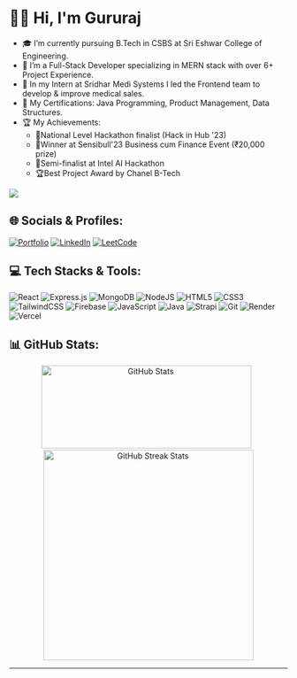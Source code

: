 # 🏄‍♂️ Hi, I'm Gururaj

<!--
**gururajm1/gururajm1** is a ✨ _special_ ✨ repository because its `README.md` (this file) appears on your GitHub profile. -->
* 🎓 I’m currently pursuing B.Tech in CSBS at Sri Eshwar College of Engineering.
* 💼 I’m a Full-Stack Developer specializing in MERN stack with over 6+ Project Experience.
* 👯 In my Intern at Sridhar Medi Systems I led the Frontend team to develop & improve medical sales.
* 📜 My Certifications: Java Programming, Product Management, Data Structures.
* 🏆 My Achievements:
  - 🏅National Level Hackathon finalist (Hack in Hub '23) 
  - 🥇Winner at Sensibull'23 Business cum Finance Event (₹20,000 prize) 
  - 🏁Semi-finalist at Intel AI Hackathon
  - 🏆Best Project Award by Chanel B-Tech

[![](https://visitcount.itsvg.in/api?id=gururajm1&icon=0&color=0)](https://visitcount.itsvg.in)

## 🌐 Socials & Profiles:
[![Portfolio](https://img.shields.io/badge/Portfolio-255E63?style=for-the-badge&logo=About.me&logoColor=white)]() 
[![LinkedIn](https://img.shields.io/badge/LinkedIn-0077B5?style=for-the-badge&logo=linkedin&logoColor=white)](https://linkedin.com/in/gururajm1) 
[![LeetCode](https://img.shields.io/badge/-LeetCode-FFA116?style=for-the-badge&logo=LeetCode&logoColor=black)](https://leetcode.com/gururajm1/) 

## 💻 Tech Stacks & Tools:
![React](https://img.shields.io/badge/react-%2320232a.svg?style=for-the-badge&logo=react&logoColor=%2361DAFB) ![Express.js](https://img.shields.io/badge/express.js-%23404d59.svg?style=for-the-badge&logo=express&logoColor=%2361DAFB) ![MongoDB](https://img.shields.io/badge/MongoDB-%234ea94b.svg?style=for-the-badge&logo=mongodb&logoColor=white) ![NodeJS](https://img.shields.io/badge/node.js-6DA55F?style=for-the-badge&logo=node.js&logoColor=white) ![HTML5](https://img.shields.io/badge/html5-%23E34F26.svg?style=for-the-badge&logo=html5&logoColor=white)  ![CSS3](https://img.shields.io/badge/css3-%231572B6.svg?style=for-the-badge&logo=css3&logoColor=white) ![TailwindCSS](https://img.shields.io/badge/tailwindcss-%2338B2AC.svg?style=for-the-badge&logo=tailwind-css&logoColor=white) ![Firebase](https://img.shields.io/badge/firebase-%23039BE5.svg?style=for-the-badge&logo=firebase) ![JavaScript](https://img.shields.io/badge/javascript-%23323330.svg?style=for-the-badge&logo=javascript&logoColor=%23F7DF1E) ![Java](https://img.shields.io/badge/java-%23ED8B00.svg?style=for-the-badge&logo=openjdk&logoColor=white) ![Strapi](https://img.shields.io/badge/strapi-%232E7EEA.svg?style=for-the-badge&logo=strapi&logoColor=white) ![Git](https://img.shields.io/badge/git-%23F05033.svg?style=for-the-badge&logo=git&logoColor=white) ![Render](https://img.shields.io/badge/Render-%46E3B7.svg?style=for-the-badge&logo=render&logoColor=white) ![Vercel](https://img.shields.io/badge/vercel-%23000000.svg?style=for-the-badge&logo=vercel&logoColor=white)

## 📊 GitHub Stats:
<div style="text-align: center;">
  <img src="https://github-readme-stats.vercel.app/api?username=gururajm1&theme=radical&hide_border=false&include_all_commits=true&count_private=false" width="380" height="150" alt="GitHub Stats"/> &nbsp;
  <img src="https://github-readme-streak-stats.herokuapp.com/?user=gururajm1&theme=radical&hide_border=false" width="380" alt="GitHub Streak Stats"/>
</div>



---


